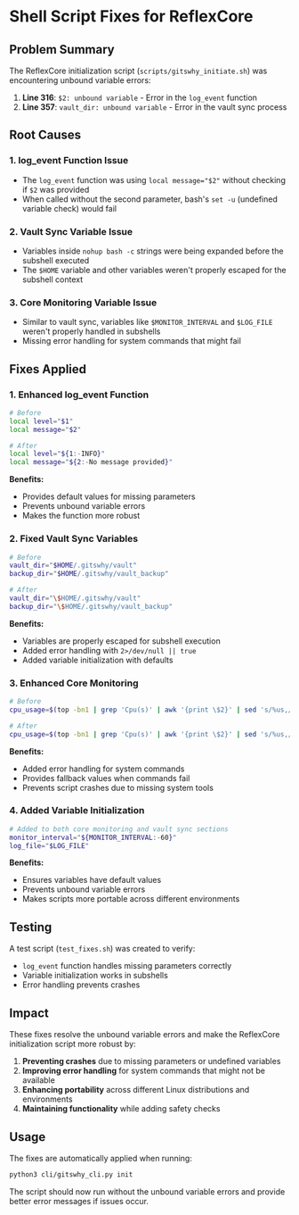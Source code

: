 # Shell Script Fixes for ReflexCore

## Problem Summary

The ReflexCore initialization script (`scripts/gitswhy_initiate.sh`) was encountering unbound variable errors:

1. **Line 316**: `$2: unbound variable` - Error in the `log_event` function
2. **Line 357**: `vault_dir: unbound variable` - Error in the vault sync process

## Root Causes

### 1. log_event Function Issue
- The `log_event` function was using `local message="$2"` without checking if `$2` was provided
- When called without the second parameter, bash's `set -u` (undefined variable check) would fail

### 2. Vault Sync Variable Issue  
- Variables inside `nohup bash -c` strings were being expanded before the subshell executed
- The `$HOME` variable and other variables weren't properly escaped for the subshell context

### 3. Core Monitoring Variable Issue
- Similar to vault sync, variables like `$MONITOR_INTERVAL` and `$LOG_FILE` weren't properly handled in subshells
- Missing error handling for system commands that might fail

## Fixes Applied

### 1. Enhanced log_event Function
```bash
# Before
local level="$1"
local message="$2"

# After  
local level="${1:-INFO}"
local message="${2:-No message provided}"
```

**Benefits:**
- Provides default values for missing parameters
- Prevents unbound variable errors
- Makes the function more robust

### 2. Fixed Vault Sync Variables
```bash
# Before
vault_dir="$HOME/.gitswhy/vault"
backup_dir="$HOME/.gitswhy/vault_backup"

# After
vault_dir="\$HOME/.gitswhy/vault"
backup_dir="\$HOME/.gitswhy/vault_backup"
```

**Benefits:**
- Variables are properly escaped for subshell execution
- Added error handling with `2>/dev/null || true`
- Added variable initialization with defaults

### 3. Enhanced Core Monitoring
```bash
# Before
cpu_usage=$(top -bn1 | grep 'Cpu(s)' | awk '{print \$2}' | sed 's/%us,//')

# After
cpu_usage=$(top -bn1 | grep 'Cpu(s)' | awk '{print \$2}' | sed 's/%us,//' 2>/dev/null || echo '0')
```

**Benefits:**
- Added error handling for system commands
- Provides fallback values when commands fail
- Prevents script crashes due to missing system tools

### 4. Added Variable Initialization
```bash
# Added to both core monitoring and vault sync sections
monitor_interval="${MONITOR_INTERVAL:-60}"
log_file="$LOG_FILE"
```

**Benefits:**
- Ensures variables have default values
- Prevents unbound variable errors
- Makes scripts more portable across different environments

## Testing

A test script (`test_fixes.sh`) was created to verify:
- `log_event` function handles missing parameters correctly
- Variable initialization works in subshells
- Error handling prevents crashes

## Impact

These fixes resolve the unbound variable errors and make the ReflexCore initialization script more robust by:

1. **Preventing crashes** due to missing parameters or undefined variables
2. **Improving error handling** for system commands that might not be available
3. **Enhancing portability** across different Linux distributions and environments
4. **Maintaining functionality** while adding safety checks

## Usage

The fixes are automatically applied when running:
```bash
python3 cli/gitswhy_cli.py init
```

The script should now run without the unbound variable errors and provide better error messages if issues occur. 